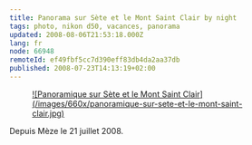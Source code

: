 ```yaml
---
title: Panorama sur Sète et le Mont Saint Clair by night
tags: photo, nikon d50, vacances, panorama
updated: 2008-08-06T21:53:18.000Z
lang: fr
node: 66948
remoteId: ef49fbf5cc7d390eff83db4da2aa37db
published: 2008-07-23T14:13:19+02:00
---
```

<figure class="object-center"><a href="/images/panoramique-sur-sete-et-le-mont-saint-clair.jpg">![Panoramique sur Sète et le Mont Saint Clair](/images/660x/panoramique-sur-sete-et-le-mont-saint-clair.jpg)
</a></figure>


Depuis Mèze le 21 juillet 2008.

